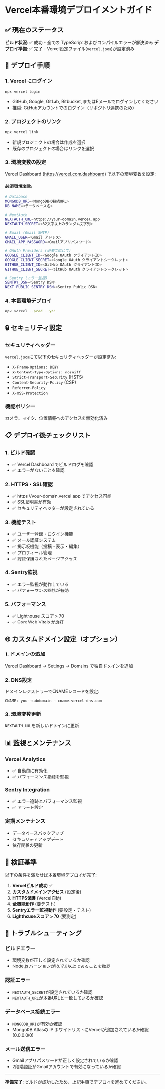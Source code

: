 # Vercel本番環境デプロイメントガイド

## ✅ 現在のステータス

**ビルド状況**: ✅ 成功 - 全ての TypeScript およびコンパイルエラーが解決済み
**デプロイ準備**: ✅ 完了 - Vercel設定ファイル(`vercel.json`)が設定済み

## 🚀 デプロイ手順

### 1. Vercel にログイン

```bash
npx vercel login
```

- GitHub, Google, GitLab, Bitbucket, またはEメールでログインしてください
- 推奨: GitHubアカウントでのログイン（リポジトリ連携のため）

### 2. プロジェクトのリンク

```bash
npx vercel link
```

- 新規プロジェクトの場合は作成を選択
- 既存のプロジェクトの場合はリンクを選択

### 3. 環境変数の設定

Vercel Dashboard (https://vercel.com/dashboard) で以下の環境変数を設定:

#### 必須環境変数:

```bash
# Database
MONGODB_URI=<MongoDBの接続URL>
DB_NAME=<データベース名>

# NextAuth
NEXTAUTH_URL=https://your-domain.vercel.app
NEXTAUTH_SECRET=<32文字以上のランダム文字列>

# Email (Gmail SMTP)
GMAIL_USER=<Gmail アドレス>
GMAIL_APP_PASSWORD=<Gmailアプリパスワード>

# OAuth Providers (必要に応じて)
GOOGLE_CLIENT_ID=<Google OAuth クライアントID>
GOOGLE_CLIENT_SECRET=<Google OAuth クライアントシークレット>
GITHUB_CLIENT_ID=<GitHub OAuth クライアントID>
GITHUB_CLIENT_SECRET=<GitHub OAuth クライアントシークレット>

# Sentry (エラー監視)
SENTRY_DSN=<Sentry DSN>
NEXT_PUBLIC_SENTRY_DSN=<Sentry Public DSN>
```

### 4. 本番環境デプロイ

```bash
npx vercel --prod --yes
```

## 🔒 セキュリティ設定

### セキュリティヘッダー

`vercel.json`にて以下のセキュリティヘッダーが設定済み:

- `X-Frame-Options: DENY`
- `X-Content-Type-Options: nosniff`
- `Strict-Transport-Security` (HSTS)
- `Content-Security-Policy` (CSP)
- `Referrer-Policy`
- `X-XSS-Protection`

### 機能ポリシー

カメラ、マイク、位置情報へのアクセスを無効化済み

## 📋 デプロイ後チェックリスト

### 1. ビルド確認

- ✅ Vercel Dashboard でビルドログを確認
- ✅ エラーがないことを確認

### 2. HTTPS・SSL確認

- ✅ https://your-domain.vercel.app でアクセス可能
- ✅ SSL証明書が有効
- ✅ セキュリティヘッダーが設定されている

### 3. 機能テスト

- ✅ ユーザー登録・ログイン機能
- ✅ メール認証システム
- ✅ 掲示板機能（投稿・表示・編集）
- ✅ プロフィール管理
- ✅ 認証保護されたページアクセス

### 4. Sentry監視

- ✅ エラー監視が動作している
- ✅ パフォーマンス監視が有効

### 5. パフォーマンス

- ✅ Lighthouse スコア > 70
- ✅ Core Web Vitals が良好

## 🌐 カスタムドメイン設定（オプション）

### 1. ドメインの追加

Vercel Dashboard → Settings → Domains で独自ドメインを追加

### 2. DNS設定

ドメインレジストラーでCNAMEレコードを設定:

```
CNAME: your-subdomain → cname.vercel-dns.com
```

### 3. 環境変数更新

`NEXTAUTH_URL`を新しいドメインに更新

## 📊 監視とメンテナンス

### Vercel Analytics

- ✅ 自動的に有効化
- ✅ パフォーマンス指標を監視

### Sentry Integration

- ✅ エラー追跡とパフォーマンス監視
- ✅ アラート設定

### 定期メンテナンス

- データベースバックアップ
- セキュリティアップデート
- 依存関係の更新

## 🎯 検証基準

以下の条件を満たせば本番環境デプロイが完了:

1. **Vercelビルド成功** ✅
2. **カスタムドメインアクセス** (設定後)
3. **HTTPS保護** (Vercel自動)
4. **全機能動作** (要テスト)
5. **Sentryエラー監視動作** (要設定・テスト)
6. **Lighthouseスコア > 70** (要測定)

## 🚨 トラブルシューティング

### ビルドエラー

- 環境変数が正しく設定されているか確認
- Node.js バージョンが18.17.0以上であることを確認

### 認証エラー

- `NEXTAUTH_SECRET`が設定されているか確認
- `NEXTAUTH_URL`が本番URLと一致しているか確認

### データベース接続エラー

- `MONGODB_URI`が有効か確認
- MongoDB Atlasの IP ホワイトリストにVercelが追加されているか確認 (0.0.0.0/0)

### メール送信エラー

- Gmailアプリパスワードが正しく設定されているか確認
- 2段階認証がGmailアカウントで有効になっているか確認

---

**準備完了**: ビルドが成功したため、上記手順でデプロイを進めてください。

